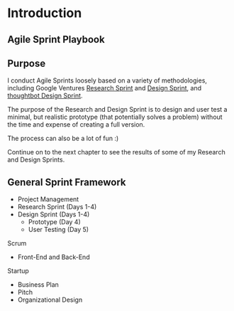 # Introduction

## Agile Sprint Playbook

## Purpose
I conduct Agile Sprints loosely based on a variety of methodologies, including Google Ventures [Research Sprint](http://www.gv.com/lib/the-gv-research-sprint-a-4-day-process-for-answering-important-startup-questions) and [Design Sprint](http://www.gv.com/sprint), and [thoughtbot Design Sprint](https://github.com/thoughtbot/design-sprint). 

The purpose of the Research and Design Sprint is to design and user test a minimal, but realistic prototype (that potentially solves a problem) without the time and expense of creating a full version.

The process can also be a lot of fun :)

Continue on to the next chapter to see the results of some of my Research and Design Sprints.

## General Sprint Framework

* Project Management
* Research Sprint (Days 1-4)
* Design Sprint (Days 1-4)
  * Prototype (Day 4)
   * User Testing (Day 5)

Scrum 
* Front-End and Back-End

Startup
* Business Plan
* Pitch
* Organizational Design
